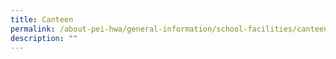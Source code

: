 ```yaml
---
title: Canteen
permalink: /about-pei-hwa/general-information/school-facilities/canteen/
description: ""
---
```

